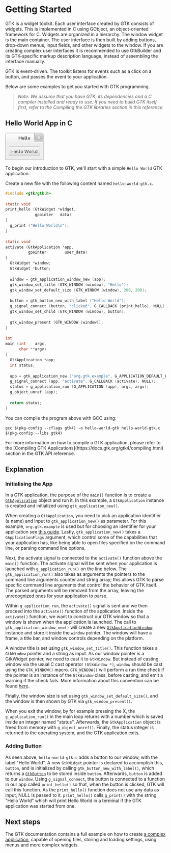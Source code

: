 ---
---

# Getting Started

GTK is a widget toolkit. Each user interface created by GTK consists of
widgets. This is implemented in C using GObject, an object-oriented
framework for C. Widgets are organized in a hierarchy. The window widget is
the main container. The user interface is then built by adding buttons,
drop-down menus, input fields, and other widgets to the window. If you are
creating complex user interfaces it is recommended to use GtkBuilder and its
GTK-specific markup description language, instead of assembling the
interface manually.

GTK is event-driven. The toolkit listens for events such as a click on a
button, and passes the event to your application.

Below are some examples to get you started with GTK programming.

> *Note: We assume that you have GTK, its dependencies and a C compiler
> installed and ready to use. If you need to build GTK itself first, refer
> to the Compiling the GTK libraries section in this reference.*

## Hello World App in C

![Hello World Application in GTK using C](/assets/img/docs/docs-hello-world-c.png)

To begin our introduction to GTK, we'll start with a simple `Hello World` GTK application.

Create a new file with the following content named `hello-world-gtk.c`.

```c
#include <gtk/gtk.h>

static void
print_hello (GtkWidget *widget,
             gpointer   data)
{
  g_print ("Hello World\n");
}

static void
activate (GtkApplication *app,
          gpointer        user_data)
{
  GtkWidget *window;
  GtkWidget *button;

  window = gtk_application_window_new (app);
  gtk_window_set_title (GTK_WINDOW (window), "Hello");
  gtk_window_set_default_size (GTK_WINDOW (window), 200, 200);

  button = gtk_button_new_with_label ("Hello World");
  g_signal_connect (button, "clicked", G_CALLBACK (print_hello), NULL);
  gtk_window_set_child (GTK_WINDOW (window), button);

  gtk_window_present (GTK_WINDOW (window));
}

int
main (int    argc,
      char **argv)
{
  GtkApplication *app;
  int status;

  app = gtk_application_new ("org.gtk.example", G_APPLICATION_DEFAULT_FLAGS);
  g_signal_connect (app, "activate", G_CALLBACK (activate), NULL);
  status = g_application_run (G_APPLICATION (app), argc, argv);
  g_object_unref (app);

  return status;
}
```

You can compile the program above with GCC using:

```shell
gcc $(pkg-config --cflags gtk4) -o hello-world-gtk hello-world-gtk.c $(pkg-config --libs gtk4)
```

<div class="alert alert-tertiary">
For more information on how to compile a GTK application, please refer to
the [Compiling GTK Applications](https://docs.gtk.org/gtk4/compiling.html)
section in the GTK API reference.
</div>

## Explanation

### Initialising the App

In a GTK application, the purpose of the `main()` function is to create a
[`GtkApplication`](https://docs.gtk.org/gtk4/class.Application.html)
object and run it. In this example, a `GtkApplication` instance is created and
initialized using `gtk_application_new()`.

When creating a `GtkApplication`, you need to pick an application identifier
(a name) and input to `gtk_application_new()` as parameter. For this
example, `org.gtk.example` is used but for choosing an identifier for your
application see [this guide](https://developer.gnome.org/documentation/tutorials/application-id.html).
Lastly, `gtk_application_new()` takes a `GApplicationFlags` argument, which
control some of the capabilities that your application has, like being able
to open files specified on the command line, or parsing command line options.

Next, the activate signal is connected to the `activate()` function above the
`main()` function. The activate signal will be sent when your application
is launched with `g_application_run()` on the line below. The
`gtk_application_run()` also takes as arguments the pointers to the command
line arguments counter and string array; this allows GTK to parse specific
command line arguments that control the behavior of GTK itself. The parsed
arguments will be removed from the array, leaving the unrecognized ones for
your application to parse.

Within `g_application_run`, the `activate()` signal is sent and we then
proceed into the `activate()` function of the application. Inside the
`activate()` function, we want to construct our GTK window so that a window
is shown when the application is launched. The call to
`gtk_application_window_new()` will create a new
[`GtkApplicationWindow`](https://docs.gtk.org/gtk4/class.ApplicationWindow.html)
instance and store it inside the `window` pointer. The window will have a frame,
a title bar, and window controls depending on the platform.

A window title is set using `gtk_window_set_title()`. This function takes a
`GtkWindow` pointer and a string as input. As our window pointer is a
GtkWidget pointer, we need to cast it to `GtkWindow`. But instead of
casting window via the usual C cast operator `(GtkWindow *)`, `window` should
be cast using the `GTK_WINDOW()` macro. `GTK_WINDOW()` will perform a run
time check if the pointer is an instance of the `GtkWindow` class, before
casting, and emit a warning if the check fails. More information about this
convention can be found [here](https://docs.gtk.org/gobject/concepts.html#conventions).

Finally, the window size is set using `gtk_window_set_default_size()`, and the
window is then shown by GTK via `gtk_window_present()`.

When you exit the window, by for example pressing the X, the
`g_application_run()` in the main loop returns with a number which is saved
inside an integer named "status". Afterwards, the `GtkApplication` object is
freed from memory with `g_object_unref()`. Finally, the status integer is
returned to the operating system, and the GTK application exits.

### Adding Button

As seen above, `hello-world-gtk.c` adds a button to our window, with the
label "Hello World". A new `GtkWidget` pointer is declared to accomplish
this, `button`, and is initialized by calling `gtk_button_new_with_label()`,
which returns a [`GtkButton`](https://docs.gtk.org/gtk4/class.Button.html)
to be stored inside `button`. Afterwards, `button` is added to our `window`.
Using `g_signal_connect`, the button is connected to a function in our app
called `print_hello()` so that, when the button is clicked, GTK will call
this function. As the `print_hello()` function does not use any data as
input, NULL is passed to it. `print_hello()` calls `g_print()` with the
string "Hello World" which will print Hello World in a terminal if the GTK
application was started from one.

## Next steps

The GTK documentation contains a full example on how to create [a complex
application](https://docs.gtk.org/gtk4/getting_started.html#building-applications),
capable of opening files, storing and loading settings, using menus and more
complex widgets.
